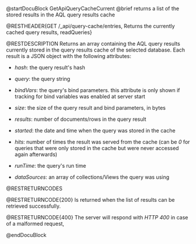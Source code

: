 
@startDocuBlock GetApiQueryCacheCurrent
@brief returns a list of the stored results in the AQL query results cache

@RESTHEADER{GET /_api/query-cache/entries, Returns the currently cached query results, readQueries}

@RESTDESCRIPTION
Returns an array containing the AQL query results currently stored in the query results
cache of the selected database. Each result is a JSON object with the following attributes:

- *hash*: the query result's hash

- *query*: the query string

- *bindVars*: the query's bind parameters. this attribute is only shown if tracking for
  bind variables was enabled at server start

- *size*: the size of the query result and bind parameters, in bytes

- *results*: number of documents/rows in the query result

- *started*: the date and time when the query was stored in the cache

- *hits*: number of times the result was served from the cache (can be
  *0* for queries that were only stored in the cache but were never accessed
  again afterwards)

- *runTime*: the query's run time

- *dataSources*: an array of collections/Views the query was using

@RESTRETURNCODES

@RESTRETURNCODE{200}
Is returned when the list of results can be retrieved successfully.

@RESTRETURNCODE{400}
The server will respond with *HTTP 400* in case of a malformed request,

@endDocuBlock
